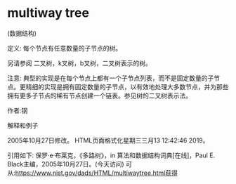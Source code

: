 # multiway tree


(数据结构)



定义:
每个节点有任意数量的子节点的树。



另请参阅
二叉树，k叉树，b叉树，二叉树表示的树。



注意:
典型的实现是在每个节点上都有一个子节点列表，而不是固定数量的子节点。更精细的实现是拥有固定数量的子节点，以有效地处理大多数节点，并为那些拥有更多子节点的稀有节点创建一个链表。参见树的二叉树表示法。


作者:钢


解释和例子








2005年10月27日修改。
HTML页面格式化星期三三月13 12:42:46 2019。



引用如下:
保罗·e·布莱克，《多路树》，in
算法和数据结构词典[在线]，Paul E. Black主编，2005年10月27日。(今天访问)
可从:https://www.nist.gov/dads/HTML/multiwaytree.html获得